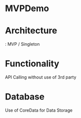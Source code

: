 # MVPDemo
# Architecture
  : MVP / Singleton  

# Functionality
 API Calling without use of 3rd party 
 
# Database
 Use of CoreData for Data Storage

